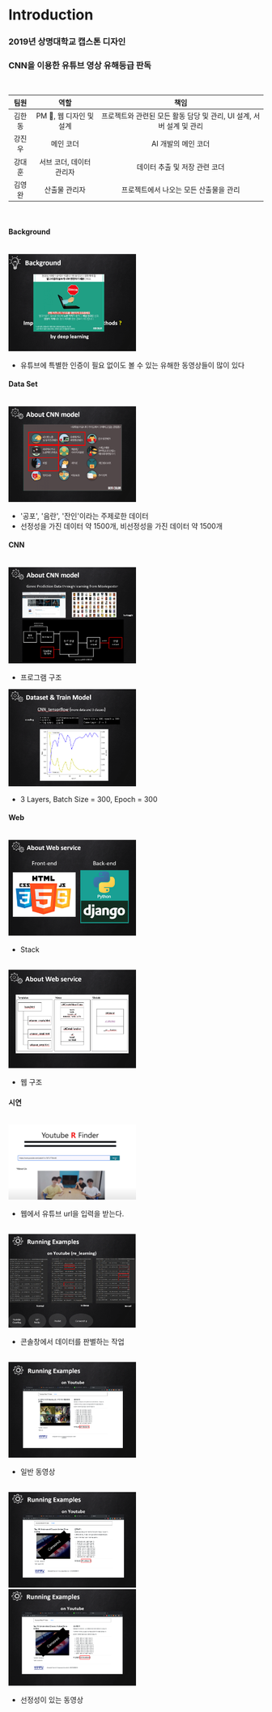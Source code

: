 # Introduction

### 2019년 상명대학교 캡스톤 디자인

### CNN을 이용한 유튜브 영상 유해등급 판독  

<br/>

|     팀원     |                       역할                        |          책임                        |
| :---------: | :----------------------------------------------: | :---------------------------------: |
|  김한동  |     PM &#128081;, 웹 디자인 및 설계     |   프로젝트와 관련된 모든 활동 담당 및 관리, UI 설계, 서버 설계 및 관리 |
|  강진우  | 메인 코더 |  AI 개발의 메인 코더   |
|  강대훈  |  서브 코더, 데이터 관리자  |  데이터 추출 및 저장 관련 코더  |
|  김영완  |     산출물 관리자          | 프로젝트에서 나오는 모든 산출물을 관리        |

                     

<br/>
  
#### **Background**  
<br/>
<img src="/test_img/1.PNG" width="50%" height="50%">  

- 유튜브에 특별한 인증이 필요 없이도 볼 수 있는 유해한 동영상들이 많이 있다




#### Data Set
<br/>
<img src="/test_img/2.PNG" width="50%" height="50%"> 

- '공포', '음란', '잔인'이라는 주제로한 데이터  
- 선정성을 가진 데이터 약 1500개, 비선정성을 가진 데이터 약 1500개

#### CNN
<br/>
<img src="/test_img/4.PNG" width="50%" height="50%">

- 프로그램 구조  

<img src="/test_img/5.PNG" width="50%" height="50%">

- 3 Layers, Batch Size = 300, Epoch = 300

#### Web
<br/>
<img src="/test_img/6.PNG" width="50%" height="50%">

- Stack
<br/>
<img src="/test_img/7.PNG" width="50%" height="50%">

- 웹 구조

#### 시연
<br/>

<img src="/test_img/12.PNG" width="50%" height="50%">

- 웹에서 유튜브 url을 입력을 받는다.
<br/>
<img src="/test_img/8.PNG" width="50%" height="50%">

- 콘솔창에서 데이터를 판별하는 작업
<br/>
<img src="/test_img/9.PNG" width="50%" height="50%">

- 일반 동영상  
<br/>

<img src="/test_img/10.PNG" width="50%" height="50%">
<img src="/test_img/11.PNG" width="50%" height="50%">

- 선정성이 있는 동영상
